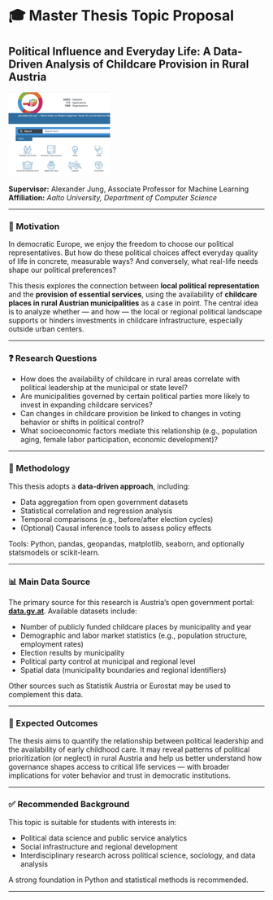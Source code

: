 # 🎓 Master Thesis Topic Proposal  
## Political Influence and Everyday Life: A Data-Driven Analysis of Childcare Provision in Rural Austria

<img src="datagvat.png" alt="data.gv.at logo" width="200"/>

**Supervisor:** Alexander Jung, Associate Professor for Machine Learning
**Affiliation:** _Aalto University, Department of Computer Science_  

---

### 🧭 Motivation

In democratic Europe, we enjoy the freedom to choose our political representatives. But how do these political choices affect 
everyday quality of life in concrete, measurable ways? And conversely, what real-life needs shape our political preferences?

This thesis explores the connection between **local political representation** and the **provision of essential services**, using 
the availability of **childcare places in rural Austrian municipalities** as a case in point. The central idea is to analyze whether — 
and how — the local or regional political landscape supports or hinders investments in childcare infrastructure, especially outside urban centers.

---

### ❓ Research Questions

- How does the availability of childcare in rural areas correlate with political leadership at the municipal or state level?
- Are municipalities governed by certain political parties more likely to invest in expanding childcare services?
- Can changes in childcare provision be linked to changes in voting behavior or shifts in political control?
- What socioeconomic factors mediate this relationship (e.g., population aging, female labor participation, economic development)?

---

### 🧪 Methodology

This thesis adopts a **data-driven approach**, including:

- Data aggregation from open government datasets
- Statistical correlation and regression analysis
- Temporal comparisons (e.g., before/after election cycles)
- (Optional) Causal inference tools to assess policy effects

Tools: Python, pandas, geopandas, matplotlib, seaborn, and optionally statsmodels or scikit-learn.

---

### 📊 Main Data Source

The primary source for this research is Austria’s open government portal: [**data.gv.at**](https://data.gv.at/en/). Available datasets include:

- Number of publicly funded childcare places by municipality and year
- Demographic and labor market statistics (e.g., population structure, employment rates)
- Election results by municipality
- Political party control at municipal and regional level
- Spatial data (municipality boundaries and regional identifiers)

Other sources such as Statistik Austria or Eurostat may be used to complement this data.

---

### 🎯 Expected Outcomes

The thesis aims to quantify the relationship between political leadership and the availability of early childhood care. It may reveal patterns of political prioritization (or neglect) in rural Austria and help us better understand how governance shapes access to critical life services — with broader implications for voter behavior and trust in democratic institutions.

---

### ✅ Recommended Background

This topic is suitable for students with interests in:

- Political data science and public service analytics
- Social infrastructure and regional development
- Interdisciplinary research across political science, sociology, and data analysis

A strong foundation in Python and statistical methods is recommended.

---
